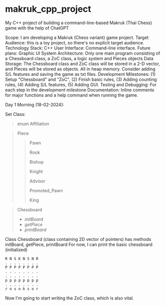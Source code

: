 # makruk_cpp_project
My C++ project of building a command-line-based Makruk (Thai Chess) game with the help of ChatGPT


Scope: I am developing a Makruk (Chess variant) game project.
Target Audience: this is a toy project, so there's no explicit target audience.
Technology Stack: C++
User Interface: Command-line interface. Future plans: Graphic UI
System Architecture: Only one main program consisting of a Chessboard class, a ZoC class, a logic system and Pieces objects
Data Storage: The Chessboard class and ZoC class will be stored in a 2-D vector, and Pieces will be stored as objects. All in heap memory. Consider adding S/L features and saving the game as txt files.
Development Milestones: (1) Setup "Chessboard" and "ZoC", (2) Finish basic rules, (3) Adding counting rules, (4) Adding S/L features, (5) Adding GUI.
Testing and Debugging: For each step in the development milestone
Documentation: Inline comments for major functions and a help command when running the game.

Day 1 Morning (18-02-2024):

Set Class:
> enum Affiliation


> Piece
>   > Pawn
>   >
>   > Rook
>   >
>   > Bishop
>   >
>   > Knight
>   >
>   > Advisor
>   >
>   > Promoted_Pawn
>   >
>   > King

> Chessboard
> * *initBoard*
> * *getPiece*
> * *printBoard*

Class Chessboard (class containing 2D vector of pointers) has methods initBoard, getPiece, printBoard
For now, I can print the basic chessboard (initialized)
```
R N S K N S N R 
. . . . . . . . 
P P P P P P P P 
. . . . . . . . 
. . . . . . . . 
p p p p p p p p 
. . . . . . . . 
r n s n k s n r 
```

Now I'm going to start writing the ZoC class, which is also vital.